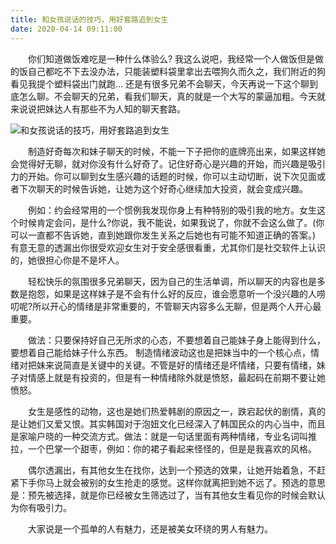 ```yaml
---
title: 和女孩说话的技巧，用好套路追到女生
date: 2020-04-14 09:11:00
---
```




　　你们知道做饭难吃是一种什么体验么? 我这么说吧，我经常一个人做饭但是做的饭自己都吃不下去没办法，只能装塑料袋里拿出去喂狗久而久之，我们附近的狗看见我提个塑料袋出门就跑… 还是有很多兄弟不会聊天，今天再说一下这个聊到底怎么聊。不会聊天的兄弟，看我们聊天，真的就是一个大写的蒙逼加粗。今天就来说说把妹达人有那些不为人知的聊天套路。

![和女孩说话的技巧，用好套路追到女生](/img/f4e86d33ba993e0bf5e9c9ce8f9b936d.jpg)

　　制造好奇每次和妹子聊天的时候，不能一下子把你的底牌亮出来，如果这样她会觉得好无聊，就对你没有什么好奇了。记住好奇心是兴趣的开始，而兴趣是吸引力的开始。你可以聊到女生感兴趣的话题的时候，你可以主动切断，说下次见面或者下次聊天的时候告诉她，让她为这个好奇心继续加大投资，就会变成兴趣。

　　例如：约会经常用的一个惯例我发现你身上有种特别的吸引我的地方。女生这个时候肯定会问，是什么?你说，我不能说，如果我说了，你就不会这么做了。(你可以一直都不告诉她，直到她跟你发生关系之后她也有可能不知道正确的答案。) 有意无意的透漏出你很受欢迎女生对于安全感很看重，尤其你们是社交软件上认识的，她很担心你是不是坏人。

　　轻松快乐的氛围很多兄弟聊天，因为自己的生活单调，所以聊天的内容也是多数是抱怨，如果是这样妹子是不会有什么好的反应，谁会愿意听一个没兴趣的人唠叨呢?所以开心的情绪是非常重要的，不管聊天内容多么无聊，但是两个人开心最重要。

　　做法：只要保持好自己无所求的心态，不要想着自己能妹子身上能得到什么，要想着自己能给妹子什么东西。 制造情绪波动这也是把妹当中的一个核心点，情绪对把妹来说简直是关键中的关键。不管是好的情绪还是坏情绪，只要有情绪，妹子对情感上就是有投资的，但是有一种情绪除外就是愤怒，最起码在前期不要让她愤怒。

　　女生是感性的动物，这也是她们热爱韩剧的原因之一，跌宕起伏的剧情，真的是让她们又爱又恨。其实韩国对于泡妞文化已经深入了韩国民众的内心当中，而且是家喻户晓的一种交流方式。做法：就是一句话里面有两种情绪，专业名词叫推拉，一个巴掌一个甜枣，例如：你的裙子看起来怪怪的，但是是我喜欢的风格。

　　偶尔透漏出，有其他女生在找你，达到一个预选的效果，让她开始着急，不赶紧下手你马上就会被别的女生抢走的感觉。这样你就离把到她不远了。预选的意思是：预先被选择，就是你已经被女生筛选过了，当有其他女生看见你的时候会默认为你有吸引力。

　　大家说是一个孤单的人有魅力，还是被美女环绕的男人有魅力。